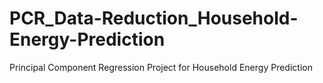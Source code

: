# PCR_Data-Reduction_Household-Energy-Prediction
Principal Component Regression Project for Household Energy Prediction
